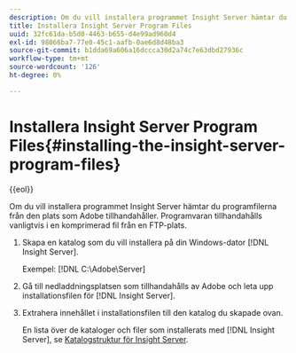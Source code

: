 ```yaml
---
description: Om du vill installera programmet Insight Server hämtar du programfilerna från den plats som Adobe tillhandahåller. Programvaran tillhandahålls vanligtvis i en komprimerad fil från en FTP-plats.
title: Installera Insight Server Program Files
uuid: 32fc61da-b5d0-4463-b655-d4e99ad960d4
exl-id: 98066ba7-77e0-45c1-aafb-0ae6d8d48ba3
source-git-commit: b1dda69a606a16dccca30d2a74c7e63dbd27936c
workflow-type: tm+mt
source-wordcount: '126'
ht-degree: 0%

---
```


# Installera Insight Server Program Files{#installing-the-insight-server-program-files}

{{eol}}

Om du vill installera programmet Insight Server hämtar du programfilerna från den plats som Adobe tillhandahåller. Programvaran tillhandahålls vanligtvis i en komprimerad fil från en FTP-plats.

1. Skapa en katalog som du vill installera på din Windows-dator [!DNL Insight Server].

   Exempel: [!DNL C:\Adobe\Server]

1. Gå till nedladdningsplatsen som tillhandahålls av Adobe och leta upp installationsfilen för [!DNL Insight Server].
1. Extrahera innehållet i installationsfilen till den katalog du skapade ovan.

   En lista över de kataloger och filer som installerats med [!DNL Insight Server], se [Katalogstruktur för Insight Server](../../../../home/c-inst-svr/c-cfg-stgs-ref/c-ins-svr-dir-str.md#concept-5bcc8cf6d4d44fa6be43a97d23d1a20c).
